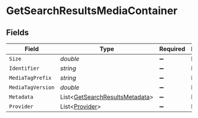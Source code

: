 # GetSearchResultsMediaContainer


## Fields

| Field                                                                               | Type                                                                                | Required                                                                            | Description                                                                         | Example                                                                             |
| ----------------------------------------------------------------------------------- | ----------------------------------------------------------------------------------- | ----------------------------------------------------------------------------------- | ----------------------------------------------------------------------------------- | ----------------------------------------------------------------------------------- |
| `Size`                                                                              | *double*                                                                            | :heavy_minus_sign:                                                                  | N/A                                                                                 | 26                                                                                  |
| `Identifier`                                                                        | *string*                                                                            | :heavy_minus_sign:                                                                  | N/A                                                                                 | com.plexapp.plugins.library                                                         |
| `MediaTagPrefix`                                                                    | *string*                                                                            | :heavy_minus_sign:                                                                  | N/A                                                                                 | /system/bundle/media/flags/                                                         |
| `MediaTagVersion`                                                                   | *double*                                                                            | :heavy_minus_sign:                                                                  | N/A                                                                                 | 1680021154                                                                          |
| `Metadata`                                                                          | List<[GetSearchResultsMetadata](../../Models/Requests/GetSearchResultsMetadata.md)> | :heavy_minus_sign:                                                                  | N/A                                                                                 |                                                                                     |
| `Provider`                                                                          | List<[Provider](../../Models/Requests/Provider.md)>                                 | :heavy_minus_sign:                                                                  | N/A                                                                                 |                                                                                     |